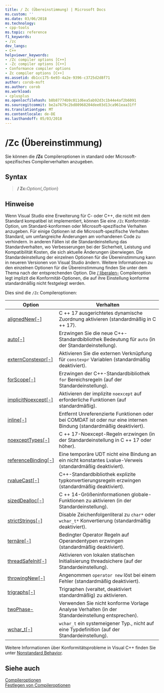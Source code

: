 ```yaml
---
title: / Zc (Übereinstimmung) | Microsoft Docs
ms.custom: ''
ms.date: 03/06/2018
ms.technology:
- cpp-tools
ms.topic: reference
f1_keywords:
- /zc
dev_langs:
- C++
helpviewer_keywords:
- /Zc compiler options [C++]
- -Zc compiler options [C++]
- Conformance compiler options
- Zc compiler options [C++]
ms.assetid: db1cc175-6e93-4a2e-9396-c3725d2d8f71
author: corob-msft
ms.author: corob
ms.workload:
- cplusplus
ms.openlocfilehash: b8b87774b9c011d6ea5ab92d3c1b44e4af2b6091
ms.sourcegitcommit: be2a7679c2bd80968204dee03d13ca961eaa31ff
ms.translationtype: MT
ms.contentlocale: de-DE
ms.lasthandoff: 05/03/2018
---
```

# <a name="zc-conformance"></a>/Zc (Übereinstimmung)

Sie können die **/Zc** Compileroptionen in standard oder Microsoft-spezifisches Compilerverhalten anzugeben.

## <a name="syntax"></a>Syntax

> **/ Zc:**_Option_{,_Option_}

## <a name="remarks"></a>Hinweise

Wenn Visual Studio eine Erweiterung für C- oder C++, die nicht mit dem Standard kompatibel ist implementiert, können Sie eine `/Zc` Konformität-Option, um Standard-konformen oder Microsoft-spezifische Verhalten anzugeben. Für einige Optionen ist die Microsoft-spezifische Verhalten Standard, um umfangreiche Änderungen am vorhandenen Code zu verhindern. In anderen Fällen ist die Standardeinstellung das Standardverhalten, wo Verbesserungen bei der Sicherheit, Leistung und Kompatibilität Kosten, die sich aktuelle Änderungen überwiegen. Die Standardeinstellung der einzelnen Optionen für die Übereinstimmung kann in neueren Versionen von Visual Studio ändern. Weitere Informationen zu den einzelnen Optionen für die Übereinstimmung finden Sie unter dem Thema nach der entsprechenden Option. Die [/ liberalen-](permissive-standards-conformance.md) Compileroption legt implizit die Konformität-Optionen, die auf ihre Einstellung konforme standardmäßig nicht festgelegt werden.

Dies sind die `/Zc` Compileroptionen:

|Option|Verhalten|
|---|---|
|[alignedNew\[-\]](zc-alignednew.md)|C ++ 17 ausgerichtetes dynamische Zuordnung aktivieren (standardmäßig in C ++ 17).|
|[auto\[-\]](zc-auto-deduce-variable-type.md)|Erzwingen Sie die neue C++-Standardbibliothek Bedeutung für `auto` (in der Standardeinstellung).|
|[externConstexpr\[-\]](zc-externconstexpr.md)|Aktivieren Sie die externen Verknüpfung für `constexpr` Variablen (standardmäßig deaktiviert).|
|[forScope\[-\]](zc-forscope-force-conformance-in-for-loop-scope.md)|Erzwingen der C++-Standardbibliothek `for` Bereichsregeln (auf der Standardeinstellung).|
|[implicitNoexcept\[-\]](zc-implicitnoexcept-implicit-exception-specifiers.md)|Aktivieren der implizite `noexcept` auf erforderliche Funktionen (auf standardmäßig).|
|[inline\[-\]](zc-inline-remove-unreferenced-comdat.md)|Entfernt Unreferenzierte Funktionen oder bei COMDAT ist oder nur eine internen Bindung (standardmäßig deaktiviert).|
|[noexceptTypes\[-\]](zc-noexcepttypes.md)|C ++ 17-Noexcept-Regeln erzwingen (in der Standardeinstellung in C ++ 17 oder höher).|
|[referenceBinding\[-\]](zc-referencebinding-enforce-reference-binding-rules.md)|Eine temporäre UDT nicht eine Bindung an ein nicht konstantes Lvalue-Verweis (standardmäßig deaktiviert).|
|[rvalueCast\[-\]](zc-rvaluecast-enforce-type-conversion-rules.md)|C++-Standardbibliothek explizite typkonvertierungsregeln erzwingen (standardmäßig deaktiviert).|
|[sizedDealloc\[-\]](zc-sizeddealloc-enable-global-sized-dealloc-functions.md)|C ++ 14-Größeninformationen globale-Funktionen zu aktivieren (in der Standardeinstellung).|
|[strictStrings\[-\]](zc-strictstrings-disable-string-literal-type-conversion.md)|Disable Zeichenfolgenliteral zu `char*` oder `wchar_t*` Konvertierung (standardmäßig deaktiviert).|
|[ternäre\[-\]](zc-ternary.md)|Bedingter Operator Regeln auf Operandentypen erzwingen (standardmäßig deaktiviert).|
|[threadSafeInit\[-\]](zc-threadsafeinit-thread-safe-local-static-initialization.md)|Aktivieren von lokalen statischen Initialisierung threadsichere (auf der Standardeinstellung).|
|[throwingNew\[-\]](zc-throwingnew-assume-operator-new-throws.md)|Angenommen `operator new` löst bei einem Fehler (standardmäßig deaktiviert).|
|[trigraphs\[-\]](zc-trigraphs-trigraphs-substitution.md)|Trigraphen (veraltet, deaktiviert standardmäßig) zu aktivieren.|
|[twoPhase-](zc-twophase.md)|Verwenden Sie nicht konforme Vorlage Analyse Verhalten (in der Standardeinstellung entsprechen).|
|[wchar_t\[-\]](zc-wchar-t-wchar-t-is-native-type.md)|`wchar_t` ein systemeigener Typ., nicht auf eine Typdefinition (auf der Standardeinstellung).|

Weitere Informationen über Konformitätsprobleme in Visual C++ finden Sie unter [Nonstandard Behavior](../../cpp/nonstandard-behavior.md).

## <a name="see-also"></a>Siehe auch

[Compileroptionen](compiler-options.md)  
[Festlegen von Compileroptionen](setting-compiler-options.md)
